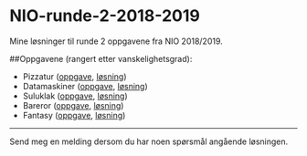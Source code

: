 # NIO-runde-2-2018-2019
Mine løsninger til runde 2 oppgavene fra NIO 2018/2019.

##Oppgavene (rangert etter vanskelighetsgrad):

* Pizzatur ([oppgave](oppgaver/Pizzatur%20(no).pdf), [løsning](losninger/Pizzatur.cpp))
* Datamaskiner ([oppgave](oppgaver/Datamaskiner%20(no).pdf), [løsning](losninger/Datamaskiner.cpp))
* Suluklak ([oppgave](oppgaver/Suluklak%20(no).pdf), [løsning](losninger/Suluklak.cpp))
* Bareror ([oppgave](oppgaver/Bareror%20(no).pdf), [løsning](losninger/Bareror.cpp))
* Fantasy ([oppgave](oppgaver/Fantasy%20(no).pdf), [løsning](losninger/Fantasy.cpp))

- - - -

Send meg en melding dersom du har noen spørsmål angående løsningen.
